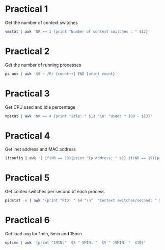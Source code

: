 # Practical 1 

Get the number of context switches

```bash
vmstat | awk 'NR == 3 {print "Number of context switches : " $12}'
```

# Practical 2 

Get the number of running processes

```bash
ps aux | awk '$8 ~ /R/ {count++} END {print count}'
```


# Practical 3 

Get CPU used and idle percentage

```bash
mpstat | awk 'NR == 4 {print "Idle: " $13 "\n" "Used: " 100 - $13}'
```


# Practical 4

Get inet address and MAC address

```bash
ifconfig | awk '{ if(NR == 23){print "Ip Address: " $2} if(NR == 19){print "INET Address: " $2} }'
```


# Practical 5 

Get contex switches per second of each process

```bash
pidstat -w | awk '{print "PID: " $4 "\n"  "Context switches/second: " $6 + $7}'
```


# Practical 6 

Get load avg for 1min, 5min and 15min

```bash
uptime | awk '{print "1MIN:"  $8 " 5MIN: "  $9 " 15MIN: "  $10}'
```